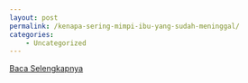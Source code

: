 ```yaml
---
layout: post
permalink: /kenapa-sering-mimpi-ibu-yang-sudah-meninggal/
categories:
    - Uncategorized
---
```


[Baca Selengkapnya](/04)